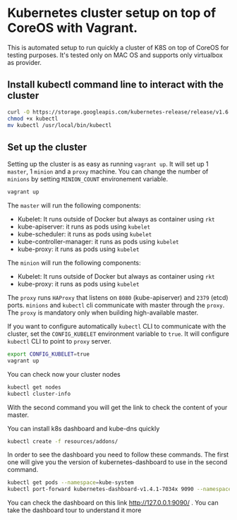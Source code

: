 # Kubernetes cluster setup on top of CoreOS with Vagrant.

This is automated setup to run quickly a cluster of K8S on top of CoreOS for testing purposes. It's tested only on MAC OS and supports only virtualbox as provider.

## Install kubectl command line to interact with the cluster

```bash
curl -O https://storage.googleapis.com/kubernetes-release/release/v1.6.1/bin/darwin/amd64/kubectl
chmod +x kubectl
mv kubectl /usr/local/bin/kubectl
```

## Set up the cluster

Setting up the cluster is as easy as running `vagrant up`. It will set up 1 `master`, 1 `minion` and a `proxy` machine. You can change the number of `minions` by setting `MINION_COUNT` environement variable.

```bash
vagrant up
````
The `master` will run the following components:
* Kubelet: It runs outside of Docker but always as container using `rkt`
* kube-apiserver: it runs as pods using `kubelet`
* kube-scheduler: it runs as pods using `kubelet`
* kube-controller-manager: it runs as pods using `kubelet`
* kube-proxy: it runs as pods using `kubelet`


The `minion` will run the following components:
* Kubelet: It runs outside of Docker but always as container using `rkt`
* kube-proxy: it runs as pods using `kubelet`

The `proxy` runs `HAProxy` that listens on `8080` (kube-apiserver) and `2379` (etcd) ports. `minions` and `kubectl` cli communicate with master through the `proxy`. The `proxy` is mandatory only when building high-available master. 


If you want to configure automatically `kubectl` CLI to communicate with the cluster, set the `CONFIG_KUBELET` environment variable to `true`. It will configure `kubectl` CLI to point to `proxy` server.

```bash
export CONFIG_KUBELET=true 
vagrant up
```

You can check now your cluster nodes

```bash
kubectl get nodes
kubectl cluster-info
```
With the second command you will get the link to check the content of your master.

You can install k8s dashboard and kube-dns quickly
```bash
kubectl create -f resources/addons/
```
In order to see the dashboard you need to follow these commands. The first one will give you the version of kubernetes-dashboard to use in the second command.
```bash
kubectl get pods --namespace=kube-system
kubectl port-forward kubernetes-dashboard-v1.4.1-7034x 9090 --namespace=kube-system
```
You can check the dashboard on this link http://127.0.0.1:9090/ . You can take the dashboard tour to understand it more 
